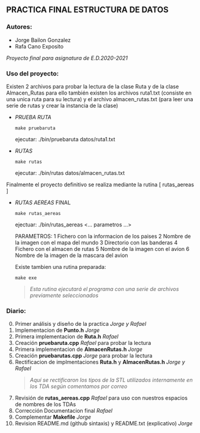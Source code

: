 ## PRACTICA FINAL ESTRUCTURA DE DATOS

### Autores: 
* Jorge Bailon Gonzalez
* Rafa Cano Exposito

_Proyecto final para asignatura de E.D.2020-2021_

### Uso del proyecto:
Existen 2 archivos para probar la lectura de la clase Ruta y de la clase Almacen_Rutas
para ello también existen los archivos ruta1.txt (consiste en una unica ruta para su lectura)
y el archivo almacen_rutas.txt (para leer una serie de rutas y crear la instancia de la clase)

 * _PRUEBA RUTA_
    ```
    make pruebaruta
    ```
    ejecutar:   ./bin/pruebaruta datos/ruta1.txt

 * _RUTAS_
    ```
    make rutas
    ```
    ejecutar:  ./bin/rutas datos/almacen_rutas.txt 

Finalmente el proyecto definitivo se realiza mediante la rutina [ rutas_aereas ]

 * _RUTAS AEREAS_ FINAL
    ```
    make rutas_aereas
    ```
    ejectuar:   ./bin/rutas_aereas <... parametros ...>
        
    PARAMETROS:
    1  Fichero con la informacion de los paises
    2  Nombre de la imagen con el mapa del mundo
    3  Directorio con las banderas
    4  Fichero con el almacen de rutas
    5  Nombre de la imagen con el avion
    6  Nombre de la imagen de la mascara del avion
    
    Existe tambien una rutina preparada:
    ```
    make exe
    ```
    > _Esta rutina ejecutará el programa con una serie de archivos previamente seleccionados_

### Diario:

0.  Primer análisis y diseño de la practica _Jorge y Rafael_
1.  Implementacion de **Punto.h** _Jorge_
2.  Primera implementacion de **Ruta.h** _Rafael_
3.  Creación **pruebaruta.cpp** _Rafael_ para probar la lectura
4.  Primera implementacion de **AlmacenRutas.h** _Jorge_
5.  Creación **pruebarutas.cpp** _Jorge_ para probar la lectura
6.  Rectificacion de implmentaciones **Ruta.h** y **AlmacenRutas.h** _Jorge y Rafael_
    > _Aquí se rectificaron los tipos de la STL utilizados internamente en los TDA según comentamos por correo_
7.  Revisión de **rutas_aereas.cpp** _Rafael_ para uso con nuestros espacios de nombres de los TDAs
8.  Corrección Documentacion final _Rafael_
9.  Complementar **Makefile** _Jorge_
10. Revision README.md (github sintaxis) y README.txt (explicativo) _Jorge_
